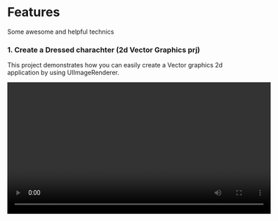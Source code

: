 # Features
Some awesome and helpful technics

### 1. Create a Dressed charachter (2d Vector Graphics prj)
This project demonstrates how you can easily create a Vector graphics 2d application by using UIImageRenderer.

<div align="center">
  <video src="https://github.com/user-attachments/assets/4e95eb97-87e1-449e-bd71-2b3c995a844f" controls width="600"></video>
</div>

